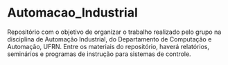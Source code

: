# Automacao_Industrial
Repositório com o objetivo de organizar o trabalho realizado pelo grupo na disciplina de Automação Industrial, do Departamento de Computação e Automação, UFRN. Entre os materiais do repositório, haverá relatórios, seminários e programas de instrução para sistemas de controle.
